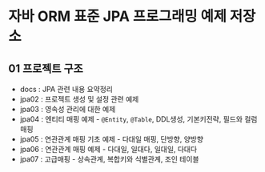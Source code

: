 # 자바 ORM 표준 JPA 프로그래밍 예제 저장소

## 01 프로젝트 구조
- docs : JPA 관련 내용 요약정리
- jpa02 : 프로젝트 생성 및 설정 관련 예제
- jpa03 : 영속성 관리에 대한 예제
- jpa04 : 엔티티 매핑 예제 - `@Entity`, `@Table`, DDL생성, 기본키전략, 필드와 컬럼 매핑 
- jpa05 : 연관관계 매핑 기초 예제 - 다대일 매핑, 단방향, 양방향
- jpa06 : 연관관계 매핑 예제 - 다대일, 일대다, 일대일, 다대다
- jpa07 : 고급매핑 - 상속관계, 복합키와 식별관계, 조인 테이블
